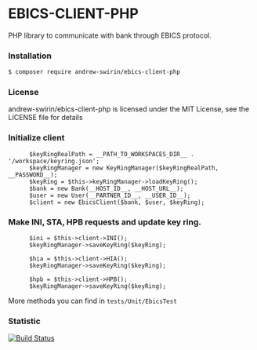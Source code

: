 # EBICS-CLIENT-PHP
PHP library to communicate with bank through EBICS protocol.

### Installation
```bash
$ composer require andrew-swirin/ebics-client-php
```

### License
andrew-swirin/ebics-client-php is licensed under the MIT License, see the LICENSE file for details

### Initialize client
```
      $keyRingRealPath = __PATH_TO_WORKSPACES_DIR__ . '/workspace/keyring.json';
      $keyRingManager = new KeyRingManager($keyRingRealPath, __PASSWORD__);
      $keyRing = $this->keyRingManager->loadKeyRing();
      $bank = new Bank(__HOST_ID__, __HOST_URL__);
      $user = new User(__PARTNER_ID__, __USER_ID__);
      $client = new EbicsClient($bank, $user, $keyRing);
```

### Make INI, STA, HPB requests and update key ring.
```
      $ini = $this->client->INI();
      $keyRingManager->saveKeyRing($keyRing);

      $hia = $this->client->HIA();
      $keyRingManager->saveKeyRing($keyRing);

      $hpb = $this->client->HPB();
      $keyRingManager->saveKeyRing($keyRing);
```

More methods you can find in `tests/Unit/EbicsTest`

### Statistic
[![Build Status](https://travis-ci.org/andrew-svirin/ebics-client-php.svg?branch=master)](https://travis-ci.com/andrew-svirin/ebics-client-php)
